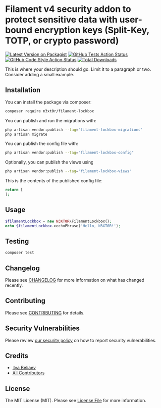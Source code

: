 # Filament v4 security addon to protect sensitive data with user-bound encryption keys (Split-Key, TOTP, or crypto password)

[![Latest Version on Packagist](https://img.shields.io/packagist/v/n3xt0r/filament-lockbox.svg?style=flat-square)](https://packagist.org/packages/n3xt0r/filament-lockbox)
[![GitHub Tests Action Status](https://img.shields.io/github/actions/workflow/status/n3xt0r/filament-lockbox/run-tests.yml?branch=main&label=tests&style=flat-square)](https://github.com/n3xt0r/filament-lockbox/actions?query=workflow%3Arun-tests+branch%3Amain)
[![GitHub Code Style Action Status](https://img.shields.io/github/actions/workflow/status/n3xt0r/filament-lockbox/fix-php-code-style-issues.yml?branch=main&label=code%20style&style=flat-square)](https://github.com/n3xt0r/filament-lockbox/actions?query=workflow%3A"Fix+PHP+code+styling"+branch%3Amain)
[![Total Downloads](https://img.shields.io/packagist/dt/n3xt0r/filament-lockbox.svg?style=flat-square)](https://packagist.org/packages/n3xt0r/filament-lockbox)



This is where your description should go. Limit it to a paragraph or two. Consider adding a small example.

## Installation

You can install the package via composer:

```bash
composer require n3xt0r/filament-lockbox
```

You can publish and run the migrations with:

```bash
php artisan vendor:publish --tag="filament-lockbox-migrations"
php artisan migrate
```

You can publish the config file with:

```bash
php artisan vendor:publish --tag="filament-lockbox-config"
```

Optionally, you can publish the views using

```bash
php artisan vendor:publish --tag="filament-lockbox-views"
```

This is the contents of the published config file:

```php
return [
];
```

## Usage

```php
$filamentLockbox = new N3XT0R\FilamentLockbox();
echo $filamentLockbox->echoPhrase('Hello, N3XT0R!');
```

## Testing

```bash
composer test
```

## Changelog

Please see [CHANGELOG](CHANGELOG.md) for more information on what has changed recently.

## Contributing

Please see [CONTRIBUTING](.github/CONTRIBUTING.md) for details.

## Security Vulnerabilities

Please review [our security policy](../../security/policy) on how to report security vulnerabilities.

## Credits

- [Ilya Beliaev](https://github.com/N3XT0R)
- [All Contributors](../../contributors)

## License

The MIT License (MIT). Please see [License File](LICENSE.md) for more information.
